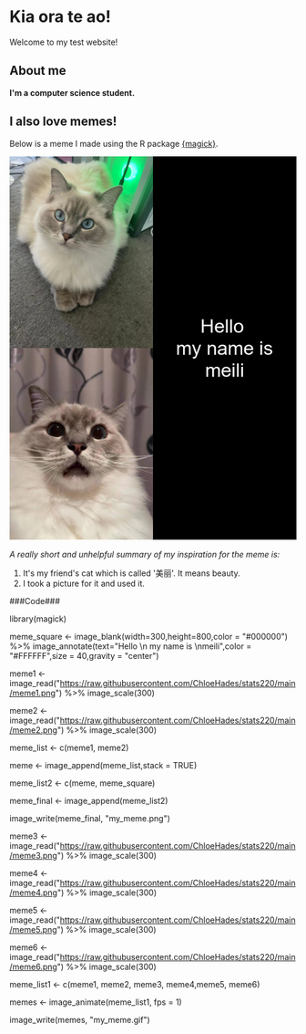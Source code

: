 # Kia ora te ao!

Welcome to my test website! 

## About me

**I'm a computer science student.**

## I also love memes!

Below is a meme I made using the R package [{magick}](https://cran.r-project.org/web/packages/magick/vignettes/intro.html).

![](my_meme.png)

*A really short and unhelpful summary of my inspiration for the meme is:*

1. It's my friend's cat which is called '美丽'. It means beauty.
2. I took a picture for it and used it.

###Code###

library(magick)

meme_square <- image_blank(width=300,height=800,color = "#000000") %>%
  image_annotate(text="Hello \n my name is \nmeili",color = "#FFFFFF",size = 40,gravity = "center")
  
meme1 <- image_read("https://raw.githubusercontent.com/ChloeHades/stats220/main/meme1.png") %>%
  image_scale(300) 
  
meme2 <- image_read("https://raw.githubusercontent.com/ChloeHades/stats220/main/meme2.png") %>%
  image_scale(300)
  
meme_list <-  c(meme1, meme2)

meme <- image_append(meme_list,stack = TRUE)

meme_list2 <- c(meme, meme_square)

meme_final <- image_append(meme_list2)

image_write(meme_final, "my_meme.png")

 


meme3 <- image_read("https://raw.githubusercontent.com/ChloeHades/stats220/main/meme3.png") %>% image_scale(300)

meme4 <- image_read("https://raw.githubusercontent.com/ChloeHades/stats220/main/meme4.png") %>% image_scale(300)

meme5 <- image_read("https://raw.githubusercontent.com/ChloeHades/stats220/main/meme5.png") %>% image_scale(300)

meme6 <- image_read("https://raw.githubusercontent.com/ChloeHades/stats220/main/meme6.png") %>% image_scale(300)

meme_list1 <- c(meme1, meme2, meme3, meme4,meme5, meme6)

memes <- image_animate(meme_list1, fps = 1)

image_write(memes, "my_meme.gif")
